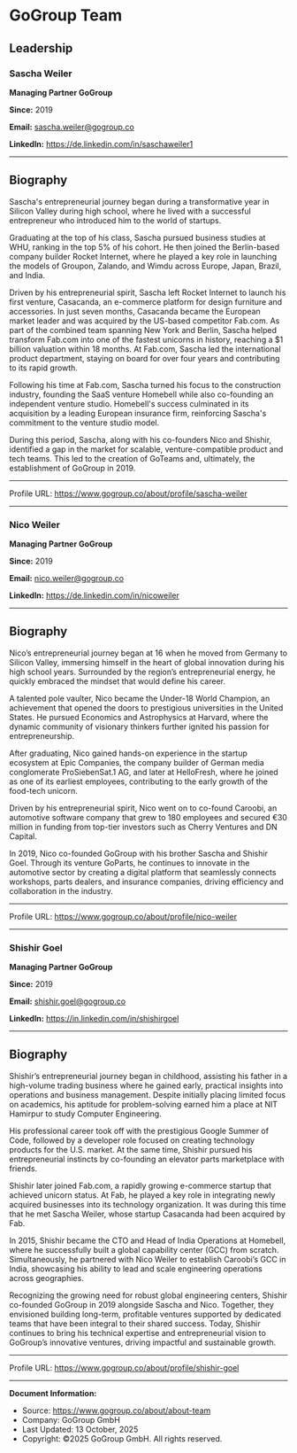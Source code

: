 # GoGroup Team

## Leadership

### Sascha Weiler
**Managing Partner GoGroup**

**Since:** 2019

**Email:** sascha.weiler@gogroup.co

**LinkedIn:** https://de.linkedin.com/in/saschaweiler1

---

## Biography

Sascha's entrepreneurial journey began during a transformative year in Silicon Valley during high school, where he lived with a successful entrepreneur who introduced him to the world of startups.

Graduating at the top of his class, Sascha pursued business studies at WHU, ranking in the top 5% of his cohort. He then joined the Berlin-based company builder Rocket Internet, where he played a key role in launching the models of Groupon, Zalando, and Wimdu across Europe, Japan, Brazil, and India.

Driven by his entrepreneurial spirit, Sascha left Rocket Internet to launch his first venture, Casacanda, an e-commerce platform for design furniture and accessories. In just seven months, Casacanda became the European market leader and was acquired by the US-based competitor Fab.com. As part of the combined team spanning New York and Berlin, Sascha helped transform Fab.com into one of the fastest unicorns in history, reaching a $1 billion valuation within 18 months. At Fab.com, Sascha led the international product department, staying on board for over four years and contributing to its rapid growth.

Following his time at Fab.com, Sascha turned his focus to the construction industry, founding the SaaS venture Homebell while also co-founding an independent venture studio. Homebell's success culminated in its acquisition by a leading European insurance firm, reinforcing Sascha's commitment to the venture studio model.

During this period, Sascha, along with his co-founders Nico and Shishir, identified a gap in the market for scalable, venture-compatible product and tech teams. This led to the creation of GoTeams and, ultimately, the establishment of GoGroup in 2019.

---

Profile URL: https://www.gogroup.co/about/profile/sascha-weiler

---

### Nico Weiler
**Managing Partner GoGroup**

**Since:** 2019

**Email:** nico.weiler@gogroup.co

**LinkedIn:** https://de.linkedin.com/in/nicoweiler

---

## Biography

Nico’s entrepreneurial journey began at 16 when he moved from Germany to Silicon Valley, immersing himself in the heart of global innovation during his high school years. Surrounded by the region’s entrepreneurial energy, he quickly embraced the mindset that would define his career.

A talented pole vaulter, Nico became the Under-18 World Champion, an achievement that opened the doors to prestigious universities in the United States. He pursued Economics and Astrophysics at Harvard, where the dynamic community of visionary thinkers further ignited his passion for entrepreneurship.

After graduating, Nico gained hands-on experience in the startup ecosystem at Epic Companies, the company builder of German media conglomerate ProSiebenSat.1 AG, and later at HelloFresh, where he joined as one of its earliest employees, contributing to the early growth of the food-tech unicorn.

Driven by his entrepreneurial spirit, Nico went on to co-found Caroobi, an automotive software company that grew to 180 employees and secured €30 million in funding from top-tier investors such as Cherry Ventures and DN Capital.

In 2019, Nico co-founded GoGroup with his brother Sascha and Shishir Goel. Through its venture GoParts, he continues to innovate in the automotive sector by creating a digital platform that seamlessly connects workshops, parts dealers, and insurance companies, driving efficiency and collaboration in the industry.

---

Profile URL: https://www.gogroup.co/about/profile/nico-weiler

---

### Shishir Goel
**Managing Partner GoGroup**

**Since:** 2019

**Email:** shishir.goel@gogroup.co

**LinkedIn:** https://in.linkedin.com/in/shishirgoel

---

## Biography

Shishir’s entrepreneurial journey began in childhood, assisting his father in a high-volume trading business where he gained early, practical insights into operations and business management. Despite initially placing limited focus on academics, his aptitude for problem-solving earned him a place at NIT Hamirpur to study Computer Engineering.

His professional career took off with the prestigious Google Summer of Code, followed by a developer role focused on creating technology products for the U.S. market. At the same time, Shishir pursued his entrepreneurial instincts by co-founding an elevator parts marketplace with friends.

Shishir later joined Fab.com, a rapidly growing e-commerce startup that achieved unicorn status. At Fab, he played a key role in integrating newly acquired businesses into its technology organization. It was during this time that he met Sascha Weiler, whose startup Casacanda had been acquired by Fab.

In 2015, Shishir became the CTO and Head of India Operations at Homebell, where he successfully built a global capability center (GCC) from scratch. Simultaneously, he partnered with Nico Weiler to establish Caroobi’s GCC in India, showcasing his ability to lead and scale engineering operations across geographies.

Recognizing the growing need for robust global engineering centers, Shishir co-founded GoGroup in 2019 alongside Sascha and Nico. Together, they envisioned building long-term, profitable ventures supported by dedicated teams that have been integral to their shared success. Today, Shishir continues to bring his technical expertise and entrepreneurial vision to GoGroup’s innovative ventures, driving impactful and sustainable growth.

---

Profile URL: https://www.gogroup.co/about/profile/shishir-goel

---

**Document Information:**
- Source: https://www.gogroup.co/about/about-team
- Company: GoGroup GmbH
- Last Updated: 13 October, 2025
- Copyright: ©2025 GoGroup GmbH. All rights reserved.
